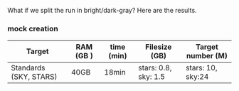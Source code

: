 What if we split the run in bright/dark-gray? Here are the results.

### mock creation

| Target | RAM (GB )| time (min) | Filesize (GB) | Target number (M)|
| ------ | --- | -------- | --- | --- |
|Standards (SKY, STARS)| 40GB| 18min | stars: 0.8, sky: 1.5 | stars: 10, sky:24 | 
